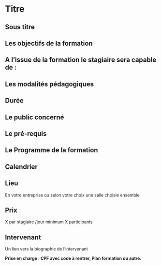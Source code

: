 <!--

---
title: Programme détaillé de formation - modèle de fiche
description: Ce modèle sans formatage liste les éléments indispensables pour une fiche de programme détaillé de formation professionnelle.
image_url: 
licence: CC-BY-SA
---

-->


# Titre

## Sous titre

## Les  objectifs de la formation

## A l’issue de la formation le stagiaire sera capable de :

## Les modalités pédagogiques

## Durée

## Le public concerné

## Le pré-requis

## Le Programme de la formation

## Calendrier 

## Lieu

En votre entreprise ou selon votre choix une salle choisie ensemble

## Prix 

X par stagiaire /jour minimum X participants

## Intervenant

Un lien vers la biographie de l’intervenant 


**Prise en charge : CPF avec code à rentrer, Plan formation ou autre.**
